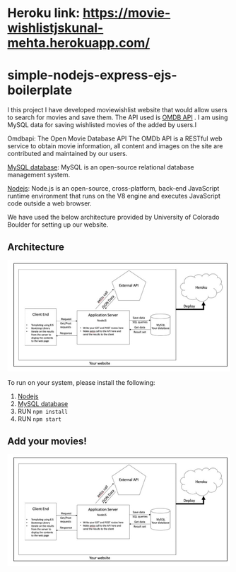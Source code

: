 # Heroku link: https://movie-wishlistjskunal-mehta.herokuapp.com/



# simple-nodejs-express-ejs-boilerplate

I this project I have developed moviewishlist website that would allow users to search for movies and save them. The API used is [OMDB API](https://www.omdbapi.com/) . 
I am using MySQL data for saving wishlisted movies of the added by users.I

Omdbapi: The Open Movie Database API
The OMDb API is a RESTful web service to obtain movie information, all content and images on the site are contributed and maintained by our users.

[MySQL database](https://www.mysql.com/downloads/): MySQL is an open-source relational database management system.

[Nodejs](https://nodejs.org/en/download/): Node.js is an open-source, cross-platform, back-end JavaScript runtime environment that runs on the V8 engine and executes JavaScript code outside a web browser.

We have used the below architecture provided by University of Colorado Boulder for setting up our website.

## Architecture

<p align = "center">
<img src = 
     /assets/FlowC.jpg>
</p>

To run on your system, please install the following:
1. [Nodejs](https://nodejs.org/en/download/)
2. [MySQL database](https://www.mysql.com/downloads/)
3. RUN `npm install`
4. RUN `npm start`

## Add your movies!

<p align = "center">
<img src = 
     /assets/FlowC.jpg>
</p>
